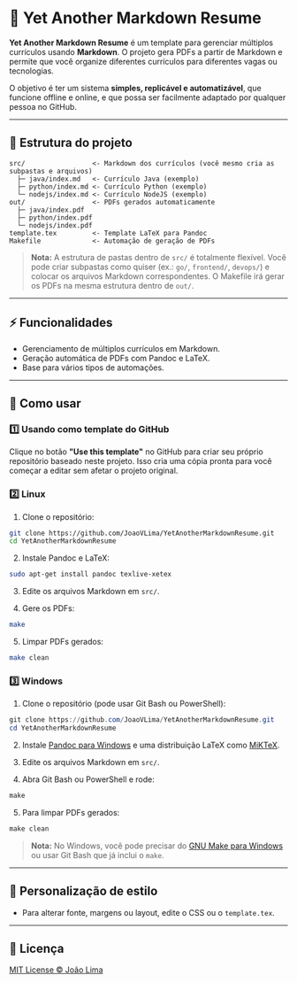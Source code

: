 # 📝 Yet Another Markdown Resume

**Yet Another Markdown Resume** é um template para gerenciar múltiplos currículos usando **Markdown**.
O projeto gera PDFs a partir de Markdown e permite que você organize diferentes currículos para diferentes vagas ou tecnologias.

O objetivo é ter um sistema **simples, replicável e automatizável**, que funcione offline e online, e que possa ser facilmente adaptado por qualquer pessoa no GitHub.

---

## 📁 Estrutura do projeto

```
src/                 <- Markdown dos currículos (você mesmo cria as subpastas e arquivos)
  ├─ java/index.md   <- Currículo Java (exemplo)
  ├─ python/index.md <- Currículo Python (exemplo)
  └─ nodejs/index.md <- Currículo NodeJS (exemplo)
out/                 <- PDFs gerados automaticamente
  ├─ java/index.pdf
  ├─ python/index.pdf
  └─ nodejs/index.pdf
template.tex         <- Template LaTeX para Pandoc
Makefile             <- Automação de geração de PDFs
```

> **Nota:** A estrutura de pastas dentro de `src/` é totalmente flexível.
> Você pode criar subpastas como quiser (ex.: `go/`, `frontend/`, `devops/`) e colocar os arquivos Markdown correspondentes.
> O Makefile irá gerar os PDFs na mesma estrutura dentro de `out/`.

---

## ⚡ Funcionalidades

* Gerenciamento de múltiplos currículos em Markdown.
* Geração automática de PDFs com Pandoc e LaTeX.
* Base para vários tipos de automações.

---

## 🚀 Como usar

### 1️⃣ Usando como template do GitHub

Clique no botão **"Use this template"** no GitHub para criar seu próprio repositório baseado neste projeto.
Isso cria uma cópia pronta para você começar a editar sem afetar o projeto original.

### 2️⃣ Linux

1. Clone o repositório:

```bash
git clone https://github.com/JoaoVLima/YetAnotherMarkdownResume.git
cd YetAnotherMarkdownResume
```

2. Instale Pandoc e LaTeX:

```bash
sudo apt-get install pandoc texlive-xetex
```

3. Edite os arquivos Markdown em `src/`.

4. Gere os PDFs:

```bash
make
```

5. Limpar PDFs gerados:

```bash
make clean
```

### 3️⃣ Windows

1. Clone o repositório (pode usar Git Bash ou PowerShell):

```powershell
git clone https://github.com/JoaoVLima/YetAnotherMarkdownResume.git
cd YetAnotherMarkdownResume
```

2. Instale [Pandoc para Windows](https://pandoc.org/installing.html) e uma distribuição LaTeX como [MiKTeX](https://miktex.org/download).

3. Edite os arquivos Markdown em `src/`.

4. Abra Git Bash ou PowerShell e rode:

```powershell
make
```

5. Para limpar PDFs gerados:

```powershell
make clean
```

> **Nota:** No Windows, você pode precisar do [GNU Make para Windows](https://www.gnu.org/software/make/) ou usar Git Bash que já inclui o `make`.

---

## 🎨 Personalização de estilo

* Para alterar fonte, margens ou layout, edite o CSS ou o `template.tex`.

---

## 📄 Licença

[MIT License © João Lima](LICENSE)
